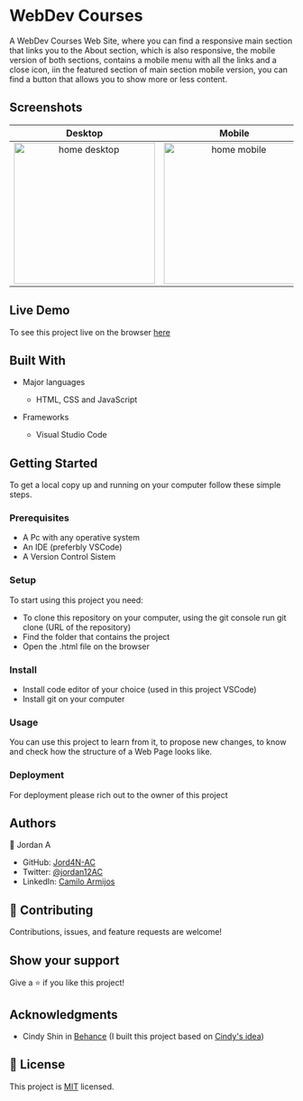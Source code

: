# WebDev Courses
A WebDev Courses Web Site, where you can find a responsive main section that links you to the About section, which is also responsive, the mobile version of both sections, contains a mobile menu with all the links and a close icon, iin the featured section of main section mobile version, you can find a button that allows you to show more or less content.

## Screenshots

Desktop                    |  Mobile            
:-------------------------:|:-------------------------:
<img src="images/screenshots/home_desktop.png" width="250px" height="" alt="home desktop"/> | <img src="images/screenshots/home_mobile.png" width="250px" height="" alt="home mobile"/>


## Live Demo
To see this project live on the browser [here](https://jord4n-ac.github.io/WebDev-course/home.html)

## Built With
- Major languages
  - HTML, CSS and JavaScript

- Frameworks
  - Visual Studio Code

## Getting Started
To get a local copy up and running on your computer follow these simple steps.

### Prerequisites
- A Pc with any operative system
- An IDE (preferbly VSCode)
- A Version Control Sistem

### Setup
To start using this project you need:
- To clone this repository on your computer, using the git console run git clone (URL of the repository)
- Find the folder that contains the project
- Open the .html file on the browser

### Install
- Install code editor of your choice (used in this project VSCode)
- Install git on your computer

### Usage
You can use this project to learn from it, to propose new changes, to know and check how the structure of a Web Page looks like.

### Deployment
For deployment please rich out to the owner of this project

## Authors
👤 Jordan A
- GitHub: [Jord4N-AC](https://github.com/Jord4N-AC)
- Twitter: [@jordan12AC](https://twitter.com/jordan12AC)
- LinkedIn: [Camilo Armijos](https://www.linkedin.com/in/camilo-armijos-2b9648197)

## 🤝 Contributing
Contributions, issues, and feature requests are welcome!

## Show your support
Give a ⭐️ if you like this project!

## Acknowledgments
- Cindy Shin in [Behance](https://www.behance.net/adagio07) (I built this project based on [Cindy's idea](https://www.behance.net/gallery/29845175/CC-Global-Summit-2015))

## 📝 License
This project is [MIT](https://github.com/microverseinc/readme-template/blob/master/MIT.md) licensed.
